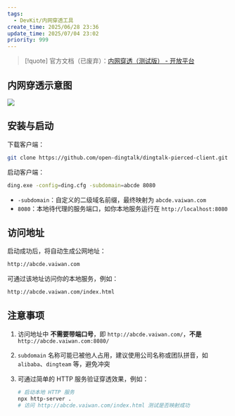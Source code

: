 ```yaml
---
tags:
  - DevKit/内网穿透工具
create_time: 2025/06/28 23:36
update_time: 2025/07/04 23:02
priority: 999
---
```


> [!quote]
> 官方文档（已废弃）：[内网穿透（测试版） - 开放平台](https://open.dingtalk.com/document/resourcedownload/http-intranet-penetration)

## 内网穿透示意图

![](https://img.xiaorang.fun/202506292332336.png)

## 安装与启动

下载客户端：

```bash
git clone https://github.com/open-dingtalk/dingtalk-pierced-client.git
```

启动客户端：

```bash
ding.exe -config=ding.cfg -subdomain=abcde 8080
```

- `-subdomain`：自定义的二级域名前缀，最终映射为 `abcde.vaiwan.com`
- `8080`：本地待代理的服务端口，如你本地服务运行在 `http://localhost:8080`

## 访问地址

启动成功后，将自动生成公网地址：

```bash
http://abcde.vaiwan.com
```

可通过该地址访问你的本地服务，例如：

```bash
http://abcde.vaiwan.com/index.html
```

## 注意事项

1. 访问地址中 **不需要带端口号**，即 `http://abcde.vaiwan.com/`，**不是** `http://abcde.vaiwan.com:8080/`
2. `subdomain` 名称可能已被他人占用，建议使用公司名称或团队拼音，如 `alibaba`、`dingteam` 等，避免冲突
3. 可通过简单的 HTTP 服务验证穿透效果，例如：

	```bash
	# 启动本地 HTTP 服务
	npx http-server .
	# 访问 http://abcde.vaiwan.com/index.html 测试是否映射成功
	```

